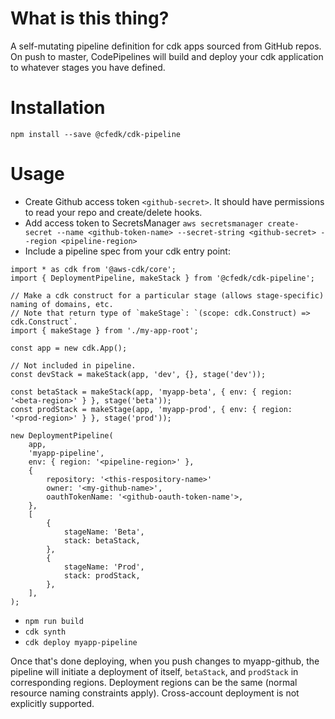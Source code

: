 # What is this thing?

A self-mutating pipeline definition for cdk apps sourced from GitHub repos.
On push to master, CodePipelines will build and deploy your cdk application to whatever stages you have defined.

# Installation

```
npm install --save @cfedk/cdk-pipeline
```

# Usage

* Create Github access token `<github-secret>`. It should have permissions to read your repo and create/delete hooks.
* Add access token to SecretsManager `aws secretsmanager create-secret --name <github-token-name> --secret-string <github-secret> --region <pipeline-region>`
* Include a pipeline spec from your cdk entry point:

```
import * as cdk from '@aws-cdk/core';
import { DeploymentPipeline, makeStack } from '@cfedk/cdk-pipeline';

// Make a cdk construct for a particular stage (allows stage-specific) naming of domains, etc.
// Note that return type of `makeStage`: `(scope: cdk.Construct) => cdk.Construct`.
import { makeStage } from './my-app-root';

const app = new cdk.App();

// Not included in pipeline.
const devStack = makeStack(app, 'dev', {}, stage('dev'));

const betaStack = makeStack(app, 'myapp-beta', { env: { region: '<beta-region>' } }, stage('beta'));
const prodStack = makeStage(app, 'myapp-prod', { env: { region: '<prod-region>' } }, stage('prod'));

new DeploymentPipeline(
    app,
    'myapp-pipeline',
    env: { region: '<pipeline-region>' },
    {
        repository: '<this-respository-name>'
        owner: '<my-github-name>',
        oauthTokenName: '<github-oauth-token-name'>,
    }, 
    [
        {
            stageName: 'Beta',
            stack: betaStack,
        }, 
        {
            stageName: 'Prod',
            stack: prodStack,
        },
    ],
);
```

* `npm run build`
* `cdk synth`
* `cdk deploy myapp-pipeline`

Once that's done deploying, when you push changes to myapp-github, the pipeline will initiate a deployment of itself, `betaStack`, and `prodStack` in corresponding regions.
Deployment regions can be the same (normal resource naming constraints apply). Cross-account deployment is not explicitly supported.